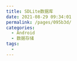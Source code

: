 ```yaml
---
title: SDLite数据库
date: 2021-08-29 09:34:01
permalink: /pages/095b3d/
categories:
  - Android
  - 数据存储
tags:
  - 
---
```

